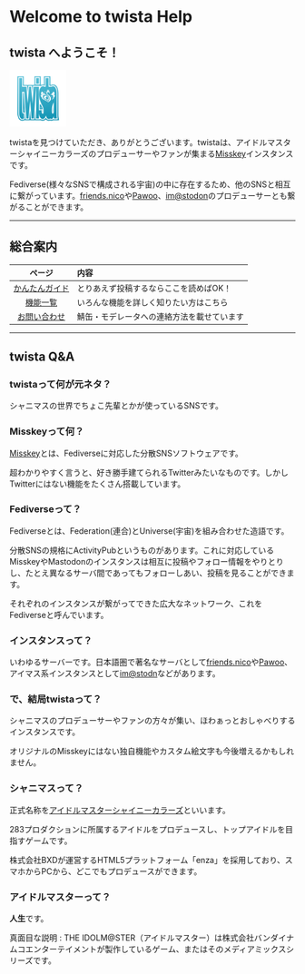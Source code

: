 # Welcome to **twista** Help

## twista へようこそ！

<img src="./icon.png" width="100">

twistaを見つけていただき、ありがとうございます。twistaは、アイドルマスターシャイニーカラーズのプロデューサーやファンが集まる[Misskey](https://github.com/syuilo/misskey)インスタンスです。

Fediverse(様々なSNSで構成される宇宙)の中に存在するため、他のSNSと相互に繋がっています。[friends.nico](https://friends.nico)や[Pawoo](https://pawoo.net)、[im@stodon](https://imastodon.net)のプロデューサーとも繋がることができます。

****

## 総合案内
|ページ|内容|
|:--:|:--|
|[かんたんガイド](kantan.md)|とりあえず投稿するならここを読めばOK！|
|[機能一覧](feature/index.md)|いろんな機能を詳しく知りたい方はこちら|
|[お問い合わせ](contact.md)|鯖缶・モデレータへの連絡方法を載せています|

****

## twista Q&A

### twistaって何が元ネタ？
シャニマスの世界でちょこ先輩とかが使っているSNSです。

### Misskeyって何？
[Misskey](https://github.com/syuilo/misskey)とは、Fediverseに対応した分散SNSソフトウェアです。

超わかりやすく言うと、好き勝手建てられるTwitterみたいなものです。しかしTwitterにはない機能をたくさん搭載しています。

### Fediverseって？
Fediverseとは、Federation(連合)とUniverse(宇宙)を組み合わせた造語です。

分散SNSの規格にActivityPubというものがあります。これに対応しているMisskeyやMastodonのインスタンスは相互に投稿やフォロー情報をやりとりし、たとえ異なるサーバ間であってもフォローしあい、投稿を見ることができます。

それぞれのインスタンスが繋がってできた広大なネットワーク、これをFediverseと呼んでいます。

### インスタンスって？
いわゆるサーバーです。日本語圏で著名なサーバとして[friends.nico](https://friends.nico)や[Pawoo](https://pawoo.net)、アイマス系インスタンスとして[im@stodn](https://imastodon.net)などがあります。

### で、結局twistaって？
シャニマスのプロデューサーやファンの方々が集い、ほわぁっとおしゃべりするインスタンスです。

オリジナルのMisskeyにはない独自機能やカスタム絵文字も今後増えるかもしれません。

### シャニマスって？
正式名称を[アイドルマスターシャイニーカラーズ](https://shinycolors.idolmaster.jp)といいます。

283プロダクションに所属するアイドルをプロデュースし、トップアイドルを目指すゲームです。

株式会社BXDが運営するHTML5プラットフォーム「enza」を採用しており、スマホからPCから、どこでもプロデュースができます。

### アイドルマスターって？
**人生**です。

真面目な説明 : THE IDOLM@STER（アイドルマスター）は株式会社バンダイナムコエンターテイメントが製作しているゲーム、またはそのメディアミックスシリーズです。